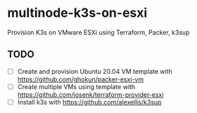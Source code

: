 # multinode-k3s-on-esxi
Provision K3s on VMware ESXi using Terraform, Packer, k3sup

## TODO
- [ ] Create and provision Ubuntu 20.04 VM template with https://github.com/ghokun/packer-esxi-vm
- [ ] Create multiple VMs using template with https://github.com/josenk/terraform-provider-esxi
- [ ] Install k3s with https://github.com/alexellis/k3sup
